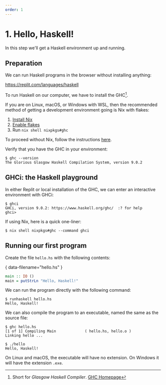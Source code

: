 ```yaml
---
order: 1
---
```


# 1. Hello, Haskell!

In this step we'll get a Haskell environment up and running.

## Preparation

We can run Haskell programs in the browser without installing anything:

https://replit.com/languages/haskell

To run Haskell on our computer, we have to install the GHC[^1].

If you are on Linux, macOS, or Windows with WSL, then the recommended method of
getting a development environment going is Nix with flakes:
1. [Install Nix][nix-install]
2. [Enable flakes][nix-flakes]
3. Run `nix shell nixpkgs#ghc`

To proceed without Nix, follow the instructions [here](https://www.haskell.org/ghcup/install/#installation).

[nix-install]: https://nixos.org/download.html
[nix-flakes]: https://nixos.wiki/wiki/Flakes

Verify that you have the GHC in your environment:

```
$ ghc --version
The Glorious Glasgow Haskell Compilation System, version 9.0.2
```

[^1]: Short for _Glasgow Haskell Compiler_. [GHC Homepage](https://www.haskell.org/ghc/)

## GHCi: the Haskell playground

In either Replit or local installation of the GHC, we can enter an interactive environment with GHCi:

```
$ ghci
GHCi, version 9.0.2: https://www.haskell.org/ghc/  :? for help
ghci>
```

If using Nix, here is a quick one-liner:

```
$ nix shell nixpkgs#ghc --command ghci
```

## Running our first program

Create the file `hello.hs` with the following contents:

{ data-filename="hello.hs" }
```haskell
main :: IO ()
main = putStrLn "Hello, Haskell!"
```

We can run the program directly with the following command:

```
$ runhaskell hello.hs
Hello, Haskell!
```

We can also compile the program to an executable, named the same as the source file:

```
$ ghc hello.hs
[1 of 1] Compiling Main             ( hello.hs, hello.o )
Linking hello ...

$ ./hello
Hello, Haskell!
```

On Linux and macOS, the executable will have no extension. On Windows it will have the extension `.exe`.
